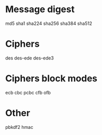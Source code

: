 # Message digest
md5
sha1
sha224
sha256
sha384
sha512

# Ciphers
des
des-ede
des-ede3

# Ciphers block modes
ecb
cbc
pcbc
cfb
ofb

# Other
pbkdf2
hmac
